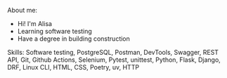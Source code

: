 About me:
- Hi! I'm Alisa
- Learning software testing
- Have a degree in building construction

Skills:
Software testing, PostgreSQL, Postman, DevTools, Swagger, REST API, Git, Github Actions, Selenium, 
Pytest, unittest, Python, Flask, Django, DRF, Linux CLI, HTML, CSS, Poetry, uv, HTTP

<!--
**alisa-kz/alisa-kz** is a ✨ _special_ ✨ repository because its `README.md` (this file) appears on your GitHub profile.

Here are some ideas to get you started:

- 🔭 I’m currently working on ...
- 🌱 I’m currently learning ...
- 👯 I’m looking to collaborate on ...
- 🤔 I’m looking for help with ...
- 💬 Ask me about ...
- 📫 How to reach me: ...
- 😄 Pronouns: ...
- ⚡ Fun fact: ...
-->
